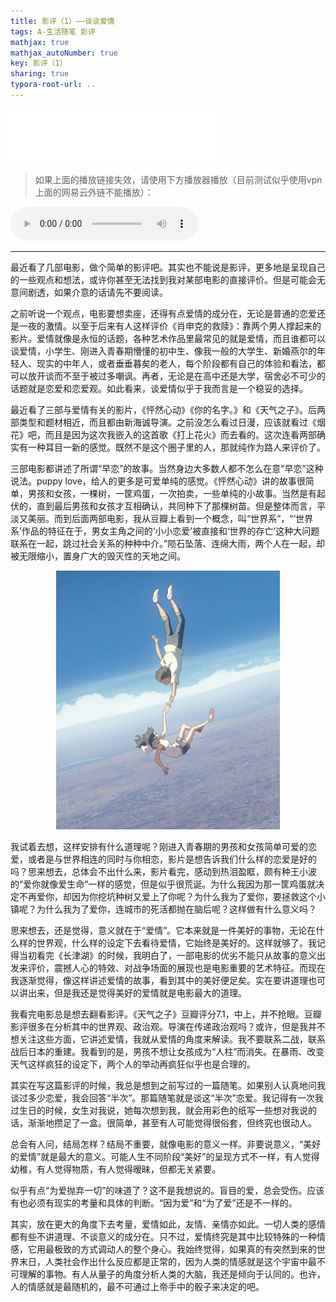 ```yaml
---
title: 影评（1）——谈谈爱情
tags: A-生活随笔 影评
mathjax: true
mathjax_autoNumber: true
key: 影评（1）
sharing: true
typora-root-url: ..
---
```


> 

<!--more-->

<iframe frameborder="no" border="0" marginwidth="0" marginheight="0" width=330 height=86 src="//music.163.com/outchain/player?type=2&id=496869422&auto=0&height=66"></iframe>

<br>

> 如果上面的播放链接失效，请使用下方播放器播放（目前测试似乎使用vpn上面的网易云外链不能播放）：

<audio controls>
  <source src="/assets/music/打上花火.mp3" type="audio/mpeg">
  您的浏览器不支持此种音频格式。Your browser does not support this audio format.
</audio>

---

最近看了几部电影，做个简单的影评吧。其实也不能说是影评，更多地是呈现自己的一些观点和想法，或许你甚至无法找到我对某部电影的直接评价。但是可能会无意间剧透，如果介意的话请先不要阅读。

之前听说一个观点，电影要想卖座，还得有点爱情的成分在，无论是普通的恋爱还是一夜的激情。以至于后来有人这样评价《肖申克的救赎》：靠两个男人撑起来的影片。爱情就像是永恒的话题，各种艺术作品里最常见的就是爱情，而且谁都可以谈爱情，小学生、刚进入青春期懵懂的初中生、像我一般的大学生、新婚燕尔的年轻人、现实的中年人，或者垂垂暮矣的老人，每个阶段都有自己的体验和看法，都可以放开谈而不至于被过多嘲讽。再者，无论是在高中还是大学，宿舍必不可少的话题就是恋爱和恋爱观。如此看来，谈爱情似乎于我而言是一个稳妥的选择。

最近看了三部与爱情有关的影片，《怦然心动》《你的名字。》和《天气之子》。后两部类型和题材相近，而且都由新海诚导演。之前没怎么看过日漫，应该就看过《烟花》吧，而且是因为这次我嵌入的这首歌《打上花火》而去看的。这次连看两部确实有一种耳目一新的感觉。既然不是这个圈子里的人，那就纯作为路人来评价了。

三部电影都讲述了所谓“早恋”的故事。当然身边大多数人都不怎么在意“早恋”这种说法。puppy love，给人的更多是可爱单纯的感觉。《怦然心动》讲的故事很简单，男孩和女孩，一棵树，一筐鸡蛋，一次拍卖，一些单纯的小故事。当然是有起伏的，直到最后男孩和女孩才互相确认，共同种下了那棵树苗。但是整体而言，平淡又美丽。而到后面两部电影，我从豆瓣上看到一个概念，叫“世界系”，“‘世界系’作品的特征在于，男女主角之间的‘小小恋爱’被直接和‘世界的存亡’这种大问题联系在一起，跳过社会关系的种种中介。”陨石坠落、连绵大雨，两个人在一起，却被无限缩小，置身广大的毁灭性的天地之间。

<center><img src="/assets/images/电影/天气之子1.png" alt="天气之子1" style="zoom: 50%;" /></center>

我试着去想，这样安排有什么道理呢？刚进入青春期的男孩和女孩简单可爱的恋爱，或者是与世界相连的同时与你相恋，影片是想告诉我们什么样的恋爱是好的吗？思来想去，总体会不出什么来，影片看完，感动到热泪盈眶，颇有种王小波的“爱你就像爱生命”一样的感觉，但是似乎很荒诞。为什么我因为那一筐鸡蛋就决定不再爱你，却因为你挖坑种树又爱上了你呢？为什么我为了爱你，要拯救这个小镇呢？为什么我为了爱你，连城市的死活都抛在脑后呢？这样做有什么意义吗？

思来想去，还是觉得，意义就在于“爱情”。它本来就是一件美好的事物，无论在什么样的世界观，什么样的设定下去看待爱情，它始终是美好的。这样就够了。我记得当初看完《长津湖》的时候，我明白了，一部电影的优劣不能只从故事的意义出发来评价，震撼人心的特效、对战争场面的展现也是电影重要的艺术特征。而现在我逐渐觉得，像这样讲述爱情的故事，看到其中的美好便足矣。实在要讲道理也可以讲出来，但是我还是觉得美好的爱情就是电影最大的道理。

我看完电影总是想去翻看影评。《天气之子》豆瓣评分7.1，中上，并不抢眼。豆瓣影评很多在分析其中的世界观、政治观。导演在传递政治观吗？或许，但是我并不想关注这些方面，它讲述爱情，我就从爱情的角度来解读。我不要联系二战，联系战后日本的重建。我看到的是，男孩不想让女孩成为“人柱”而消失。在暴雨、改变天气这样疯狂的设定下，两个人的举动再疯狂似乎也是合理的。

其实在写这篇影评的时候，我总是想到之前写过的一篇随笔。如果别人认真地问我谈过多少恋爱，我会回答“半次”。那篇随笔就是谈这“半次”恋爱。我记得有一次我过生日的时候，女生对我说，她每次想到我，就会用彩色的纸写一些想对我说的话，渐渐地攒足了一盒。很简单，甚至有人可能觉得很俗套，但终究也很动人。

总会有人问，结局怎样？结局不重要，就像电影的意义一样。非要说意义，“美好的爱情”就是最大的意义。可能人生不同阶段“美好”的呈现方式不一样，有人觉得幼稚，有人觉得物质，有人觉得暧昧，但都无关紧要。

似乎有点“为爱抛弃一切”的味道了？这不是我想说的。盲目的爱，总会受伤。应该有也必须有现实的考量和具体的判断。“因为爱”和“为了爱”还是不一样的。

其实，放在更大的角度下去考量，爱情如此，友情、亲情亦如此。一切人类的感情都有些不讲道理、不谈意义的成分在。只不过，爱情终究是其中比较特殊的一种情感，它用最极致的方式调动人的整个身心。我始终觉得，如果真的有突然到来的世界末日，人类社会作出什么反应都是正常的，因为人类的情感就是这个宇宙中最不可理解的事物。有人从量子的角度分析人类的大脑，我还是倾向于认同的。也许，人的情感就是最随机的，最不可通过上帝手中的骰子来决定的吧。